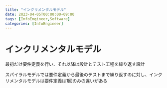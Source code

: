 ```yaml
---
title: "インクリメンタルモデル"
date: 2023-04-05T00:00:00+09:00
tags: [InfoEngineer,Software]
categories: [InfoEngineer]
---
```

# インクリメンタルモデル

最初だけ要件定義を行い、それ以降は設計とテスト工程を繰り返す設計

スパイラルモデルでは要件定義から最後のテストまで繰り返すのに対し、インクリメンタルモデルは要件定義は1回のみの違いがある